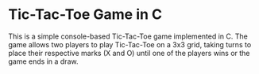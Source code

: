 # Tic-Tac-Toe Game in C

This is a simple console-based Tic-Tac-Toe game implemented in C. The game allows two players to play Tic-Tac-Toe on a 3x3 grid, taking turns to place their respective marks (X and O) until one of the players wins or the game ends in a draw.
